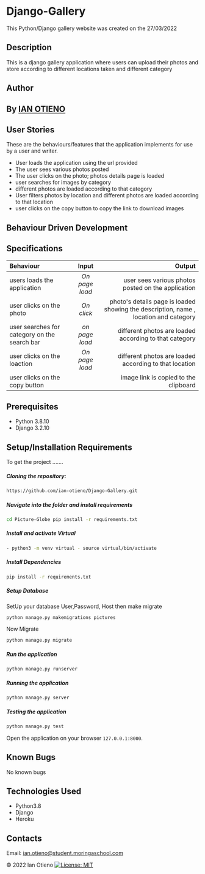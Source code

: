 # Django-Gallery
This Python/Django gallery website was created on the 27/03/2022

## Description
 This is a django gallery application where users can upload their photos and store according to different locations taken and different category
 
 ## Author
## By **[IAN OTIENO](https://github.com/ian-otieno)**

## User Stories
These are the behaviours/features that the application implements for use by a user and writer.

* User loads the application using the url provided
* The user sees various photos posted
* The user clicks on the photo; photos details page is loaded
* user searches for images by category
* different photos are loaded according to that category
* User filters photos by location and different photos are loaded according to that location
* user clicks on the copy button to copy the link to download images


## Behaviour Driven Development
## Specifications
| Behaviour | Input | Output |
| :---------------- | :---------------: | ------------------: |
| users loads the application | *On page load* | user sees various photos posted on the application |
| user clicks on the photo | *On  click* | photo's details page is loaded showing the description, name , location and category |
| user searches for category on the search bar | *on page load* | different photos are loaded according to that category |
| user clicks on the loaction | *On page load* | different photos are loaded according to that location |
| user clicks on the copy button  |  | image link is copied to the clipboard |


## Prerequisites
* Python 3.8.10
* Django 3.2.10

## Setup/Installation Requirements
To get the project .......  
  
##### Cloning the repository:  
 ```bash 
 https://github.com/ian-otieno/Django-Gallery.git 
```
##### Navigate into the folder and install requirements  
 ```bash 
cd Picture-Globe pip install -r requirements.txt 
```
##### Install and activate Virtual  
 ```bash 
- python3 -m venv virtual - source virtual/bin/activate  
```  
##### Install Dependencies  
 ```bash 
 pip install -r requirements.txt 
```  
 ##### Setup Database  
  SetUp your database User,Password, Host then make migrate  
 ```bash 
python manage.py makemigrations pictures 
 ``` 
 Now Migrate  
 ```bash 
 python manage.py migrate 
```
##### Run the application  
 ```bash 
 python manage.py runserver 
``` 
##### Running the application  
 ```bash 
 python manage.py server 
```
##### Testing the application  
 ```bash 
 python manage.py test 
```
Open the application on your browser `127.0.0.1:8000`.  
  
  
## Known Bugs

No known bugs

## Technologies Used
- Python3.8
- Django
- Heroku

## Contacts
Email: ian.otieno@student.moringaschool.com

 &#169; 2022 Ian Otieno
[![License: MIT](https://img.shields.io/badge/License-MIT-yellow.svg)](https://opensource.org/licenses/MIT)
